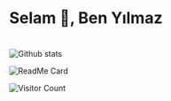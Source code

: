 # Selam 👋, Ben Yılmaz<h1>
  ![Github stats](https://github-readme-stats.vercel.app/api?username=yilmaziyigun)
  
  ![ReadMe Card](https://github-readme-stats.vercel.app/api/pin/?username=yilmaziyigun&repo=prison-pursuit)


![Visitor Count](https://profile-counter.glitch.me/{yilmaziyigun}/count.svg)

